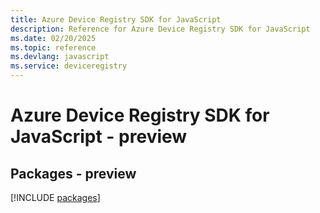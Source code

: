 ```yaml
---
title: Azure Device Registry SDK for JavaScript
description: Reference for Azure Device Registry SDK for JavaScript
ms.date: 02/20/2025
ms.topic: reference
ms.devlang: javascript
ms.service: deviceregistry
---
```

# Azure Device Registry SDK for JavaScript - preview
## Packages - preview
[!INCLUDE [packages](device-registry-index.md)]